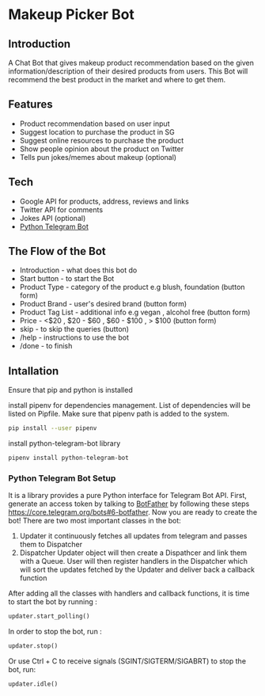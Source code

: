 # Makeup Picker Bot

## Introduction
A Chat Bot that gives makeup product recommendation based on the given information/description of their desired products from users. This Bot will recommend the best product in the market and where to get them.

## Features
- Product recommendation based on user input
- Suggest location to purchase the product in SG
- Suggest online resources to purchase the product
- Show people opinion about the product on Twitter
- Tells pun jokes/memes about makeup (optional)

## Tech
- Google API for products, address, reviews and links
- Twitter API for comments
- Jokes API (optional)
- [Python Telegram Bot](https://github.com/python-telegram-bot/python-telegram-bot)

## The Flow of the Bot 
- Introduction - what does this bot do 
- Start button - to start the Bot
- Product Type - category of the product e.g blush, foundation (button form)
- Product Brand - user's desired brand (button form)
- Product Tag List - additional info e.g vegan , alcohol free (button form)
- Price - <$20 , $20 - $60 ,  $60 - $100 , > $100 (button form)
- skip - to skip the queries (button)
- /help - instructions to use the bot
- /done - to finish

## Intallation
Ensure that pip and python is installed

install pipenv for dependencies management. List of dependencies will be listed on Pipfile. Make sure that pipenv path is added to the system.
```sh
pip install --user pipenv
```

install python-telegram-bot library
```sh
pipenv install python-telegram-bot
```

### Python Telegram Bot Setup
It is a library provides a pure Python interface for Telegram Bot API.
First, generate an access token by talking to [BotFather](https://t.me/botfather) by following these steps https://core.telegram.org/bots#6-botfather. Now you are ready to create the bot!
There are two most important classes in the bot:
1. Updater 
    it continuously fetches all updates from telegram and passes them to Dispatcher
2. Dispatcher
    Updater object will then create a Dispathcer and link them with a Queue.
    User will then register handlers in the Dispatcher which will sort the updates fetched by the Updater and deliver back a callback function

After adding all the classes with handlers and callback functions, it is time to start the bot by running :
```py
updater.start_polling()
```

In order to stop the bot, run :
```py
updater.stop()
```

Or use Ctrl + C to receive signals (SGINT/SIGTERM/SIGABRT) to stop the bot, run:
```py
updater.idle()
```


